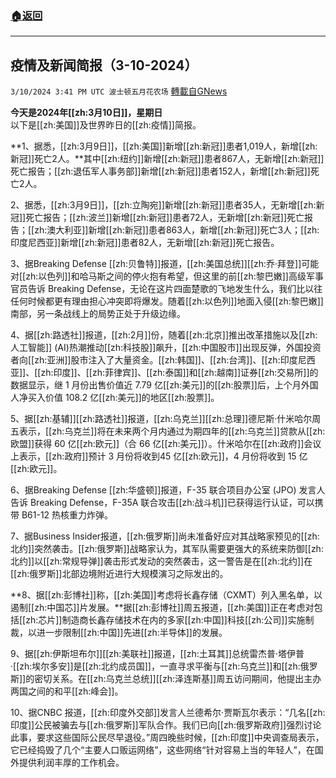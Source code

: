 ###  [:house:返回](README.md)
---


## 疫情及新闻简报（3-10-2024）
`3/10/2024 3:41 PM UTC 波士顿五月花农场` [轉載自GNews](https://gnews.org/articles/2382049)

**今天是2024年[[zh:3月10日]]，星期日**  
以下是[[zh:美国]]及世界昨日的[[zh:疫情]]简报。

**1、据悉，[[zh:3月9日]]，[[zh:美国]]新增[[zh:新冠]]患者1,019人，新增[[zh:新冠]]死亡2人。**其中[[zh:纽约]]新增[[zh:新冠]]患者867人，无新增[[zh:新冠]]死亡报告；[[zh:退伍军人事务部]]新增[[zh:新冠]]患者152人，新增[[zh:新冠]]死亡2人。

2、据悉，[[zh:3月9日]]，[[zh:立陶宛]]新增[[zh:新冠]]患者35人，无新增[[zh:新冠]]死亡报告；[[zh:波兰]]新增[[zh:新冠]]患者72人，无新增[[zh:新冠]]死亡报告；[[zh:澳大利亚]]新增[[zh:新冠]]患者863人，新增[[zh:新冠]]死亡3人；[[zh:印度尼西亚]]新增[[zh:新冠]]患者82人，无新增[[zh:新冠]]死亡报告。

3、据Breaking Defense [[zh:贝鲁特]]报道，[[zh:美国总统]][[zh:乔·拜登]]可能对[[zh:以色列]]和哈马斯之间的停火抱有希望，但这里的前[[zh:黎巴嫩]]高级军事官员告诉 Breaking Defense，无论在这片四面楚歌的飞地发生什么，我们比以往任何时候都更有理由担心冲突即将爆发。随着[[zh:以色列]]地面入侵[[zh:黎巴嫩]]南部，另一条战线上的局势正处于升级边缘。

4、据[[zh:路透社]]报道，[[zh:2月]]份，随着[[zh:北京]]推出改革措施以及[[zh:人工智能]] (AI)热潮推动[[zh:科技股]]飙升，[[zh:中国股市]]出现反弹，外国投资者向[[zh:亚洲]]股市注入了大量资金。[[zh:韩国]]、[[zh:台湾]]、[[zh:印度尼西亚]]、[[zh:印度]]、[[zh:菲律宾]]、[[zh:泰国]]和[[zh:越南]]证券[[zh:交易所]]的数据显示，继 1 月份出售价值近 7.79 亿[[zh:美元]]的[[zh:股票]]后，上个月外国人净买入价值 108.2 亿[[zh:美元]]的地区[[zh:股票]]。

5、据[[zh:基辅]][[zh:路透社]]报道，[[zh:乌克兰]][[zh:总理]]德尼斯·什米哈尔周五表示，[[zh:乌克兰]]将在未来两个月内通过为期四年的[[zh:乌克兰]]贷款从[[zh:欧盟]]获得 60 亿[[zh:欧元]]（合 66 亿[[zh:美元]]）。什米哈尔在[[zh:政府]]会议上表示，[[zh:政府]]预计 3 月份将收到45 亿[[zh:欧元]]，4 月份将收到 15 亿[[zh:欧元]]。

6、据Breaking Defense [[zh:华盛顿]]报道，F-35 联合项目办公室 (JPO) 发言人告诉 Breaking Defense，F-35A 联合攻击[[zh:战斗机]]已获得运行认证，可以携带 B61-12 热核重力炸弹。

7、据Business Insider报道，[[zh:俄罗斯]]尚未准备好应对其战略家预见的[[zh:北约]]突然袭击。[[zh:俄罗斯]]战略家认为，其军队需要更强大的系统来防御[[zh:北约]]以[[zh:常规导弹]]袭击形式发动的突然袭击，这一警告是在[[zh:北约]]在[[zh:俄罗斯]]北部边境附近进行大规模演习之际发出的。

**8、据[[zh:彭博社]]称，[[zh:美国]]考虑将长鑫存储（CXMT）列入黑名单，以遏制[[zh:中国芯]]片发展。**据[[zh:彭博社]]周五报道，[[zh:美国]]正在考虑对包括[[zh:芯片]]制造商长鑫存储技术在内的多家[[zh:中国]]科技[[zh:公司]]实施制裁，以进一步限制[[zh:中国]]先进[[zh:半导体]]的发展。

9、据[[zh:伊斯坦布尔]][[zh:美联社]]报道，[[zh:土耳其]]总统雷杰普·塔伊普·[[zh:埃尔多安]]是[[zh:北约成员国]]，一直寻求平衡与[[zh:乌克兰]]和[[zh:俄罗斯]]的密切关系。在[[zh:乌克兰总统]][[zh:泽连斯基]]周五访问期间，他提出主办两国之间的和平[[zh:峰会]]。

10、据CNBC 报道，[[zh:印度外交部]]发言人兰德希尔·贾斯瓦尔表示：“几名[[zh:印度]]公民被骗去与[[zh:俄罗斯]]军队合作。我们已向[[zh:俄罗斯政府]]强烈讨论此事，要求这些国际公民尽早退役。”周四晚些时候，[[zh:印度]]中央调查局表示，它已经捣毁了几个“主要人口贩运网络”，这些网络“针对容易上当的年轻人”，在国外提供利润丰厚的工作机会。

